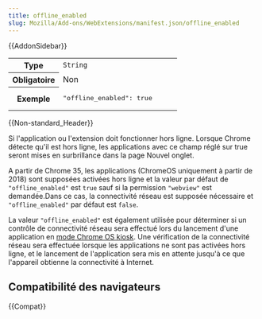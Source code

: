 ```yaml
---
title: offline_enabled
slug: Mozilla/Add-ons/WebExtensions/manifest.json/offline_enabled
---
```


{{AddonSidebar}}

<table class="standard-table">
  <tbody>
    <tr>
      <th scope="row" style="width: 30%">Type</th>
      <td><code>String</code></td>
    </tr>
    <tr>
      <th scope="row">Obligatoire</th>
      <td>Non</td>
    </tr>
    <tr>
      <th scope="row">Exemple</th>
      <td><pre class="brush: json">"offline_enabled": true</pre></td>
    </tr>
  </tbody>
</table>

{{Non-standard_Header}}

Si l'application ou l'extension doit fonctionner hors ligne. Lorsque Chrome détecte qu'il est hors ligne, les applications avec ce champ réglé sur true seront mises en surbrillance dans la page Nouvel onglet.

A partir de Chrome 35, les applications (ChromeOS uniquement à partir de 2018) sont supposées activées hors ligne et la valeur par défaut de `"offline_enabled"` est `true` sauf si la permission `"webview"` est demandée.Dans ce cas, la connectivité réseau est supposée nécessaire et `"offline_enabled"` par défaut est `false`.

La valeur `"offline_enabled"` est également utilisée pour déterminer si un contrôle de connectivité réseau sera effectué lors du lancement d'une application en [mode Chrome OS kiosk](https://developer.chrome.com/apps/manifest/kiosk_enabled). Une vérification de la connectivité réseau sera effectuée lorsque les applications ne sont pas activées hors ligne, et le lancement de l'application sera mis en attente jusqu'à ce que l'appareil obtienne la connectivité à Internet.

## Compatibilité des navigateurs

{{Compat}}
